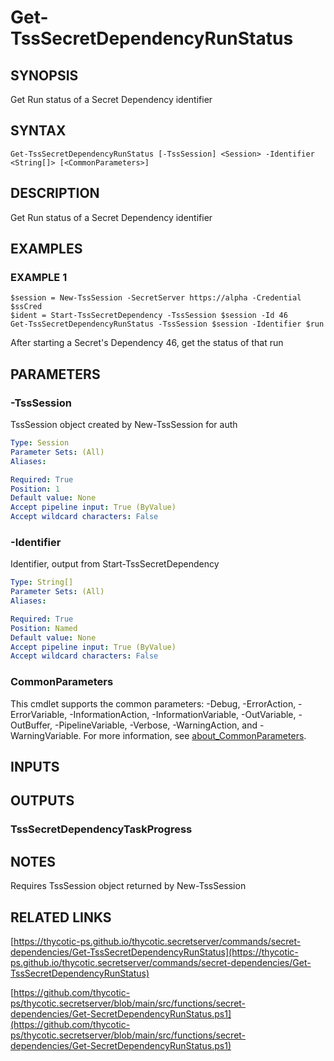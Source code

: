 # Get-TssSecretDependencyRunStatus

## SYNOPSIS
Get Run status of a Secret Dependency identifier

## SYNTAX

```
Get-TssSecretDependencyRunStatus [-TssSession] <Session> -Identifier <String[]> [<CommonParameters>]
```

## DESCRIPTION
Get Run status of a Secret Dependency identifier

## EXAMPLES

### EXAMPLE 1
```
$session = New-TssSession -SecretServer https://alpha -Credential $ssCred
$ident = Start-TssSecretDependency -TssSession $session -Id 46
Get-TssSecretDependencyRunStatus -TssSession $session -Identifier $run
```

After starting a Secret's Dependency 46, get the status of that run

## PARAMETERS

### -TssSession
TssSession object created by New-TssSession for auth

```yaml
Type: Session
Parameter Sets: (All)
Aliases:

Required: True
Position: 1
Default value: None
Accept pipeline input: True (ByValue)
Accept wildcard characters: False
```

### -Identifier
Identifier, output from Start-TssSecretDependency

```yaml
Type: String[]
Parameter Sets: (All)
Aliases:

Required: True
Position: Named
Default value: None
Accept pipeline input: True (ByValue)
Accept wildcard characters: False
```

### CommonParameters
This cmdlet supports the common parameters: -Debug, -ErrorAction, -ErrorVariable, -InformationAction, -InformationVariable, -OutVariable, -OutBuffer, -PipelineVariable, -Verbose, -WarningAction, and -WarningVariable. For more information, see [about_CommonParameters](http://go.microsoft.com/fwlink/?LinkID=113216).

## INPUTS

## OUTPUTS

### TssSecretDependencyTaskProgress
## NOTES
Requires TssSession object returned by New-TssSession

## RELATED LINKS

[https://thycotic-ps.github.io/thycotic.secretserver/commands/secret-dependencies/Get-TssSecretDependencyRunStatus](https://thycotic-ps.github.io/thycotic.secretserver/commands/secret-dependencies/Get-TssSecretDependencyRunStatus)

[https://github.com/thycotic-ps/thycotic.secretserver/blob/main/src/functions/secret-dependencies/Get-SecretDependencyRunStatus.ps1](https://github.com/thycotic-ps/thycotic.secretserver/blob/main/src/functions/secret-dependencies/Get-SecretDependencyRunStatus.ps1)

